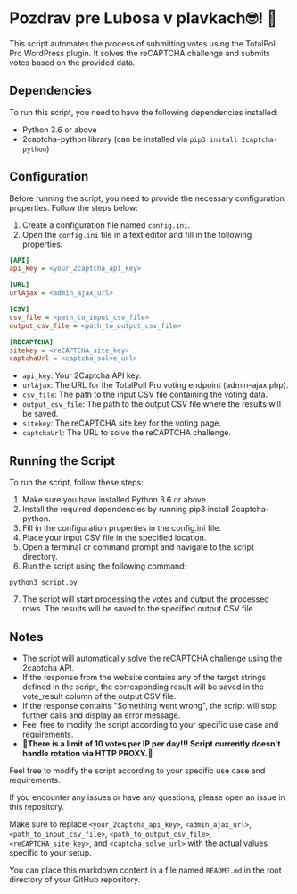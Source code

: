 # Pozdrav pre Lubosa v plavkach🤓! 👙

This script automates the process of submitting votes using the TotalPoll Pro WordPress plugin. It solves the reCAPTCHA challenge and submits votes based on the provided data.

## Dependencies

To run this script, you need to have the following dependencies installed:

- Python 3.6 or above
- 2captcha-python library (can be installed via `pip3 install 2captcha-python`)

## Configuration

Before running the script, you need to provide the necessary configuration properties. Follow the steps below:

1. Create a configuration file named `config.ini`.
2. Open the `config.ini` file in a text editor and fill in the following properties:

```ini
[API]
api_key = <your_2captcha_api_key>

[URL]
urlAjax = <admin_ajax_url>

[CSV]
csv_file = <path_to_input_csv_file>
output_csv_file = <path_to_output_csv_file>

[RECAPTCHA]
sitekey = <reCAPTCHA_site_key>
captchaUrl = <captcha_solve_url>
```

* `api_key`: Your 2Captcha API key.
* `urlAjax`: The URL for the TotalPoll Pro voting endpoint (admin-ajax.php).
* `csv_file`: The path to the input CSV file containing the voting data.
* `output_csv_file`: The path to the output CSV file where the results will be saved.
* `sitekey`: The reCAPTCHA site key for the voting page.
* `captchaUrl`: The URL to solve the reCAPTCHA challenge.

## Running the Script
To run the script, follow these steps:

1. Make sure you have installed Python 3.6 or above.
2. Install the required dependencies by running pip3 install 2captcha-python.
3. Fill in the configuration properties in the config.ini file.
4. Place your input CSV file in the specified location.
5. Open a terminal or command prompt and navigate to the script directory.
6. Run the script using the following command:
```
python3 script.py
```
7. The script will start processing the votes and output the processed rows. The results will be saved to the specified output CSV file.

## Notes
* The script will automatically solve the reCAPTCHA challenge using the 2captcha API.
* If the response from the website contains any of the target strings defined in the script, the corresponding result will be saved in the vote_result column of the output CSV file.
* If the response contains "Something went wrong", the script will stop further calls and display an error message.
* Feel free to modify the script according to your specific use case and requirements.
* 🚨**There is a limit of 10 votes per IP per day!!! Script currently doesn't handle rotation via HTTP PROXY.**🚨

Feel free to modify the script according to your specific use case and requirements.

If you encounter any issues or have any questions, please open an issue in this repository.


Make sure to replace `<your_2captcha_api_key>`, `<admin_ajax_url>`, `<path_to_input_csv_file>`, `<path_to_output_csv_file>`, `<reCAPTCHA_site_key>`, and `<captcha_solve_url>` with the actual values specific to your setup.

You can place this markdown content in a file named `README.md` in the root directory of your GitHub repository.
